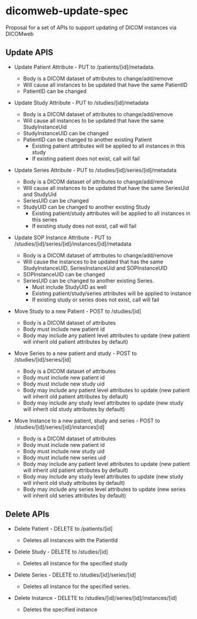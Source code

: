# dicomweb-update-spec
Proposal for a set of APIs to support updating of DICOM instances via DICOMweb

## Update APIS

- Update Patient Attribute - PUT to /patients/[id]/metadata.
  - Body is a DICOM dataset of attributes to change/add/remove
  - Will cause all instances to be updated that have the same PatientID
  - PatientID can be changed

- Update Study Attribute - PUT to /studies/[id]/metadata
  - Body is a DICOM dataset of attributes to change/add/remove
  - Will cause all instances to be updated that have the same StudyInstanceUid
  - StudyInstanceUID can be changed
  - PatientID can be changed to another existing Patient
    - Existing patient attributes will be applied to all instances in this study
    - If existing patient does not exist, call will fail

- Update Series Attribute - PUT to /studies/[id]/series/[id]/metadata
  - Body is a DICOM dataset of attributes to change/add/remove
  - Will cause all instances to be updated that have the same SeriesUid and StudyUid
  - SeriesUID can be changed
  - StudyUID can be changed to another existing Study
    - Existing patient/study attributes will be applied to all instances in this series
    - If existing study does not exist, call will fail

- Update SOP Instance Attribute - PUT to /studies/[id]/series/[id]/instances/[id]/metadata
  - Body is a DICOM dataset of attributes to change/add/remove
  - Will cause the instances to be updated that has the same StudyInstanceUID, SeriesInstanceUid and SOPInstanceUID
  - SOPInstanceUID can be changed
  - SeriesUID can be changed to another existing Series.
    - Must include StudyUID as well
    - Existing patient/study/series attributes will be applied to instance
    - If existing study or series does not exist, call will fail

- Move Study to a new Patient - POST to /studies/[id]
  - Body is a DICOM dataset of attributes 
  - Body must include new patient id
  - Body may include any patient level attributes to update (new patient will inherit old patient attributes by default)

- Move Series to a new patient and study - POST to /studies/[id]/series/[id]
  - Body is a DICOM dataset of attributes 
  - Body must include new patient id
  - Body must include new study uid
  - Body may include any patient level attributes to update (new patient will inherit old patient attributes by default)
  - Body may include any study level attributes to update (new study will inherit old study attributes by default)

- Move Instance to a new patient, study and series - POST to /studies/[id]/series/[id]/instances[id]
  - Body is a DICOM dataset of attributes 
  - Body must include new patient id
  - Body must include new study uid
  - Body must include new series uid
  - Body may include any patient level attributes to update (new patient will inherit old patient attributes by default)
  - Body may include any study level attributes to update (new study will inherit old study attributes by default)
  - Body may include any series level attributes to update (new series will inherit old series attributes by default)
 
## Delete APIs

- Delete Patient - DELETE to /patients/[id]
  - Deletes all instances with the PatientId

- Delete Study - DELETE to /studies/[id]
  - Deletes all instance for the specified study

- Delete Series - DELETE to /studies/[id]/series/[id]
  - Deletes all instance for the specified series.  

- Delete Instance - DELETE to /studies/[id]/series/[id]/instances/[id]
  - Deletes the specified instance
 